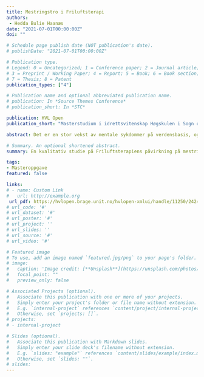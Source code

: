 ```yaml
---
title: Mestringstro i Friluftsterapi
authors:
 - Hedda Bulie Haanæs
date: "2021-07-01T00:00:00Z"
doi: ""

# Schedule page publish date (NOT publication's date).
# publishDate: "2021-07-01T00:00:00Z"

# Publication type.
# Legend: 0 = Uncategorized; 1 = Conference paper; 2 = Journal article;
# 3 = Preprint / Working Paper; 4 = Report; 5 = Book; 6 = Book section;
# 7 = Thesis; 8 = Patent
publication_types: ["4"]

# Publication name and optional abbreviated publication name.
# publication: In *Source Themes Conference*
# publication_short: In *STC*

publication: HVL Open
publication_short: "Masterstudium i idrettsvitenskap Høgskulen i Sogn og Fjordane mai 2016"

abstract: Det er en stor vekst av mentale sykdommer på verdensbasis, og forekomsten øker spesielt blant unge mennesker. Det er derfor nødvendig å identifisere, og ta i bruk alle helsefremmende metoder som er tilgjengelige og effektive. En behandlingsmetode som er relativt ny i Norge, og som kan være en relevant helsefremmende behandling for ungdom, er Friluftsterapi. For at Friluftsterapi skal anses som en behandlingsmetode, er det nødvendig med studier av programmet for å undersøke om det har en positiv effekt. Et element som er antatt å bli påvirket av Friluftsterapien er mestringstro. Målet med prosjektet var å undersøke om behandlingen Friluftsterapi ved Sørlandet sykehus HF kunne påvirke mestringstroen til ungdommer med psykiske problemer. Metoden i studiet er kvalitativ. Det ble benyttet delvis strukturert intervju, og informantene ble intervjuet individuelt. Utvalget bestod av seks informanter, to gutter og fire jenter i alderen 16-18 år. Informantene deltok i samme behandlingsgruppe. Det ble brukt temasentrert analyse for å analysere datamaterialet. Resultatene i studiet viste at Friluftsterapien har en påvirkning på ungdommenes mestringstro gjennom en rekke faktorer i organiseringen av programmet. Grunnlaget for Friluftsterapien skapes i stor grad gjennom deltagelse og opplevelser med naturen som ramme, der kombinasjonen mellom aktiviteter, terapien, terapeutene og gruppa har en positiv betydning for ungdommenes mestringstro.

# Summary. An optional shortened abstract.
summary: En kvalitativ studie på Friluftsterapiens påvirkning på mestringstro.

tags:
- Masteroppgave
featured: false

links:
# - name: Custom Link
#   url: http://example.org
 url_pdf: https://hvlopen.brage.unit.no/hvlopen-xmlui/handle/11250/2424322
# url_code: '#'
# url_dataset: '#'
# url_poster: '#'
# url_project: ''
# url_slides: ''
# url_source: '#'
# url_video: '#'

# Featured image
# To use, add an image named `featured.jpg/png` to your page's folder. 
# image:
#   caption: 'Image credit: [**Unsplash**](https://unsplash.com/photos/pLCdAaMFLTE)'
#   focal_point: ""
#   preview_only: false

# Associated Projects (optional).
#   Associate this publication with one or more of your projects.
#   Simply enter your project's folder or file name without extension.
#   E.g. `internal-project` references `content/project/internal-project/index.md`.
#   Otherwise, set `projects: []`.
# projects:
# - internal-project

# Slides (optional).
#   Associate this publication with Markdown slides.
#   Simply enter your slide deck's filename without extension.
#   E.g. `slides: "example"` references `content/slides/example/index.md`.
#   Otherwise, set `slides: ""`.
# slides:
---
```


<!-- {{% callout note %}}
Click the *Cite* button above to demo the feature to enable visitors to import publication metadata into their reference management software.
{{% /callout %}}

Supplementary notes can be added here, including [code and math](https://sourcethemes.com/academic/docs/writing-markdown-latex/). -->
